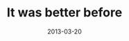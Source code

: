 ---
layout: base.njk
title : 'It was better before' 
view_title : 'It was better before' 
year : '2013' 
date : '2013-03-20' 
img_file : '/drawing/itwasbetterbefore.png' 
html_file : 'itwasbetterbefore' 
next_html : '.html' 
year_order : '1' 
permalink : "title/{{html_file}}.html"
---